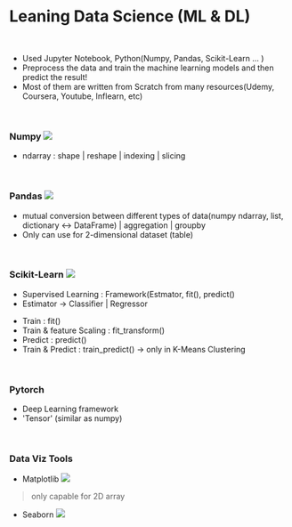# Leaning Data Science (ML & DL)
<br>

- Used Jupyter Notebook, Python(Numpy, Pandas, Scikit-Learn ... )
- Preprocess the data and train the machine learning models and then predict the result! 
- Most of them are written from Scratch from many resources(Udemy, Coursera, Youtube, Inflearn, etc)

<br>

### Numpy <img src="https://img.shields.io/badge/numpy-%23013243.svg?style=for-the-badge&logo=numpy&logoColor=white">
- ndarray : shape | reshape | indexing | slicing


<br>

### Pandas <img src="https://img.shields.io/badge/pandas-%23150458.svg?style=for-the-badge&logo=pandas&logoColor=white">
- mutual conversion between different types of data(numpy ndarray, list, dictionary <-> DataFrame) | aggregation | groupby
- Only can use for 2-dimensional dataset (table)

<br>

### Scikit-Learn <img src="https://img.shields.io/badge/scikit--learn-%23F7931E.svg?style=for-the-badge&logo=scikit-learn&logoColor=white">
- Supervised Learning : Framework(Estmator, fit(), predict() 
- Estimator -> Classifier | Regressor
* Train : fit()
* Train & feature Scaling : fit_transform()
* Predict : predict()
* Train & Predict : train_predict() -> only in K-Means Clustering 

<br>

### Pytorch 
- Deep Learning framework
- 'Tensor' (similar as numpy) 



<br>

### Data Viz Tools

* Matplotlib <img src="https://img.shields.io/badge/matplotlib-9999FF?style=for-the-badge&logo=python&logoColor=white">
> only capable for 2D array
  
* Seaborn <img src="https://img.shields.io/badge/seaborn-FEA1A1?style=for-the-badge&logo=python&logoColor=white">

